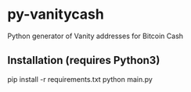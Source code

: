 # py-vanitycash
Python generator of Vanity addresses for Bitcoin Cash

## Installation (requires Python3)
pip install -r requirements.txt
python main.py
